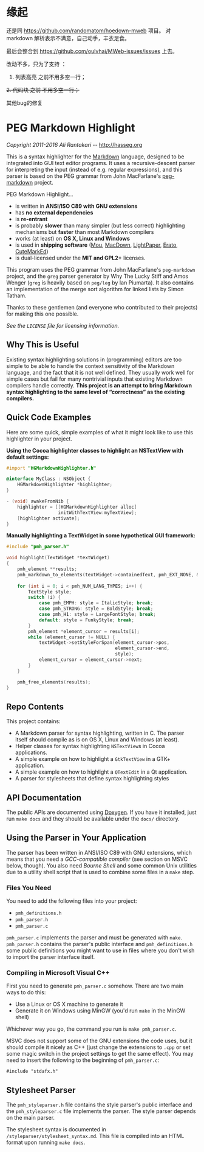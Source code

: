 
缘起
========================
还是同 https://github.com/randomatom/hoedown-mweb 项目。
对 markdown 解析表示不满意，自己动手，丰衣足食。

最后会整合到 https://github.com/oulvhai/MWeb-issues/issues 上去。

改动不多，只为了支持 ：
1. 列表高亮 之前不用多空一行；

~~2. 代码块 之前 不用多空一行；~~

其他bug的修复



PEG Markdown Highlight
========================

_Copyright 2011-2016 Ali Rantakari_ -- <http://hasseg.org>

This is a syntax highlighter for the [Markdown] language, designed to be integrated into GUI text editor programs. It uses a recursive-descent parser for interpreting the input (instead of e.g. regular expressions), and this parser is based on the PEG grammar from John MacFarlane's [peg-markdown] project.

[Markdown]: http://daringfireball.net/projects/markdown
[peg-markdown]: https://github.com/jgm/peg-markdown

PEG Markdown Highlight…

- is written in __ANSI/ISO C89 with GNU extensions__
- has __no external dependencies__
- is __re-entrant__
- is probably __slower__ than many simpler (but less correct) highlighting mechanisms but __faster__ than most Markdown compilers
- works (at least) on __OS X, Linux and Windows__
- is used in __shipping software__ ([Mou], [MacDown], [LightPaper], [Erato], [CuteMarkEd])
- is dual-licensed under the __MIT and GPL2+__ licenses.

[Mou]: http://mouapp.com/
[MacDown]: http://macdown.uranusjr.com/
[LightPaper]: http://clockworkengine.com/lightpaper-mac
[Erato]: http://9muses.se/erato
[CuteMarkEd]: http://cloose.github.io/CuteMarkEd

This program uses the PEG grammar from John MacFarlane's `peg-markdown` project,
and the `greg` parser generator by Why The Lucky Stiff and Amos Wenger (`greg`
is heavily based on `peg/leg` by Ian Piumarta). It also contains an
implementation of the merge sort algorithm for linked lists by Simon Tatham.

Thanks to these gentlemen (and everyone who contributed to their projects) for
making this one possible.

_See the `LICENSE` file for licensing information._


Why This is Useful
-------------------------------------------------------------------------------

Existing syntax highlighting solutions in (programming) editors are too simple to be able to handle the context sensitivity of the Markdown language, and the fact that it is not well defined. They usually work well for simple cases but fail for many nontrivial inputs that existing Markdown compilers handle correctly. __This project is an attempt to bring Markdown syntax highlighting to the same level of “correctness” as the existing compilers.__


Quick Code Examples
-------------------------------------------------------------------------------

Here are some quick, simple examples of what it might look like to use this highlighter in your project.

__Using the Cocoa highlighter classes to highlight an NSTextView with default settings:__

```objective-c
#import "HGMarkdownHighlighter.h"

@interface MyClass : NSObject {
    HGMarkdownHighlighter *highlighter;
}

- (void) awakeFromNib {
    highlighter = [[HGMarkdownHighlighter alloc]
                   initWithTextView:myTextView];
    [highlighter activate];
}
```

__Manually highlighting a TextWidget in some hypothetical GUI framework:__

```c
#include "pmh_parser.h"

void highlight(TextWidget *textWidget)
{
    pmh_element **results;
    pmh_markdown_to_elements(textWidget->containedText, pmh_EXT_NONE, &results);
    
    for (int i = 0; i < pmh_NUM_LANG_TYPES; i++) {
        TextStyle style;
        switch (i) {
            case pmh_EMPH: style = ItalicStyle; break;
            case pmh_STRONG: style = BoldStyle; break;
            case pmh_H1: style = LargeFontStyle; break;
            default: style = FunkyStyle; break;
        }
        pmh_element *element_cursor = results[i];
        while (element_cursor != NULL) {
            textWidget->setStyleForSpan(element_cursor->pos,
                                        element_cursor->end,
                                        style);
            element_cursor = element_cursor->next;
        }
    }

    pmh_free_elements(results);
}
```


Repo Contents
-------------------------------------------------------------------------------

This project contains:

- A Markdown parser for syntax highlighting, written in C. The parser itself
  should compile as is on OS X, Linux and Windows (at least).
- Helper classes for syntax highlighting `NSTextView`s in Cocoa applications.
- A simple example on how to highlight a `GtkTextView` in a GTK+ application.
- A simple example on how to highlight a `QTextEdit` in a Qt application.
- A parser for stylesheets that define syntax highlighting styles


API Documentation
-------------------------------------------------------------------------------

The public APIs are documented using [Doxygen][dox]. If you have it installed,
just run `make docs` and they should be available under the `docs/` directory.

[dox]: http://doxygen.org



Using the Parser in Your Application
-------------------------------------------------------------------------------

The parser has been written in ANSI/ISO C89 with GNU extensions, which means
that you need a _GCC-compatible compiler_ (see section on MSVC below, though).
You also need _Bourne Shell_ and some common Unix utilities due to a utility
shell script that is used to combine some files in a `make` step.


### Files You Need

You need to add the following files into your project:

- `pmh_definitions.h`
- `pmh_parser.h`
- `pmh_parser.c`

`pmh_parser.c` implements the parser and must be generated with `make`.
`pmh_parser.h` contains the parser's public interface and
`pmh_definitions.h` some public definitions you might want to use in files
where you don't wish to import the parser interface itself.


### Compiling in Microsoft Visual C++

First you need to generate `pmh_parser.c` somehow. There are two main
ways to do this:

- Use a Linux or OS X machine to generate it
- Generate it on Windows using MinGW (you'd run `make` in the MinGW shell)

Whichever way you go, the command you run is `make pmh_parser.c`.

MSVC does not support some of the GNU extensions the code uses, but it should
compile it nicely as C++ (just change the extensions to `.cpp` or set some
magic switch in the project settings to get the same effect). You may need to
insert the following to the beginning of `pmh_parser.c`:

    #include "stdafx.h"



Stylesheet Parser
-------------------------------------------------------------------------------

The `pmh_styleparser.h` file contains the style parser's public interface and
the `pmh_styleparser.c` file implements the parser. The style parser depends
on the main parser.

The stylesheet syntax is documented in `/styleparser/stylesheet_syntax.md`.
This file is compiled into an HTML format upon running `make docs`.



